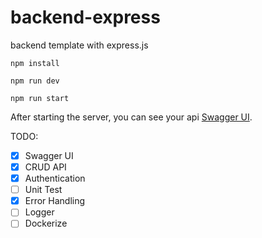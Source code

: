 # backend-express
backend template with express.js

```
npm install

npm run dev

npm run start
```

After starting the server, you can see your api [Swagger UI](http://localhost:3000/api-docs/).

TODO:
- [x] Swagger UI
- [x] CRUD API
- [x] Authentication
- [ ] Unit Test
- [x] Error Handling
- [ ] Logger
- [ ] Dockerize
